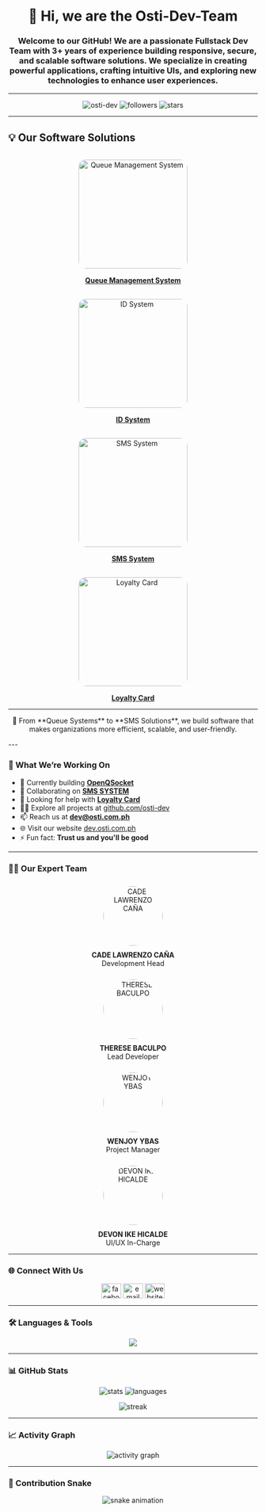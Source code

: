 <h1 align="center">👋 Hi, we are the Osti-Dev-Team</h1>
<h3 align="center">
Welcome to our GitHub!  
We are a passionate <b>Fullstack Dev Team</b> with 3+ years of experience building <b>responsive</b>, <b>secure</b>, and <b>scalable</b> software solutions.  
We specialize in creating powerful applications, crafting intuitive UIs, and exploring new technologies to enhance user experiences.
</h3>

---

<p align="center">
  <img src="https://komarev.com/ghpvc/?username=osti-dev&label=Profile%20views&color=0e75b6&style=flat" alt="osti-dev" />
  <img src="https://img.shields.io/github/followers/osti-dev?label=Followers&style=flat" alt="followers"/>
  <img src="https://img.shields.io/github/stars/osti-dev?label=Stars&style=flat" alt="stars"/>
</p>

---

## 💡 Our Software Solutions

<p align="center">
  <a href="https://github.com/osti-dev/QueueSystem" target="_blank">
    <img src="https://dev.osti.com.ph/queue.png" alt="Queue Management System" width="220" style="border-radius:15px; margin:15px;"/>
    <br><b>Queue Management System</b>
  </a>
</p>

<p align="center">
  <a href="https://github.com/osti-dev/DBP_IDS_SYSTEM" target="_blank">
    <img src="https://dev.osti.com.ph/ids.jpg" alt="ID System" width="220" style="border-radius:15px; margin:15px;"/>
    <br><b>ID System</b>
  </a>
</p>

<p align="center">
  <a href="https://github.com/osti-dev/DBP_SMS_SYSTEM" target="_blank">
    <img src="https://dev.osti.com.ph/sms.jpg" alt="SMS System" width="220" style="border-radius:15px; margin:15px;"/>
    <br><b>SMS System</b>
  </a>
</p>

<p align="center">
  <a href="https://github.com/osti-dev/TOYOTA_LOYALTYCARD" target="_blank">
    <img src="https://dev.osti.com.ph/loyalty.jpg" alt="Loyalty Card" width="220" style="border-radius:15px; margin:15px;"/>
    <br><b>Loyalty Card</b>
  </a>
</p>

---

<p align="center">
  🚀 From **Queue Systems** to **SMS Solutions**,  
  we build software that makes organizations more efficient, scalable, and user-friendly.  
</p>
---

### 🚀 What We’re Working On
- 🔭 Currently building **[OpenQSocket](https://github.com/osti-dev/OpenQSocket)**  
- 👯 Collaborating on **[SMS SYSTEM](https://github.com/osti-dev/DBP_SMS_SYSTEM)**  
- 🤝 Looking for help with **[Loyalty Card](https://github.com/osti-dev/TOYOTA_LOYALTYCARD)**  
- 👨‍💻 Explore all projects at [github.com/osti-dev](https://github.com/osti-dev)  
- 📫 Reach us at **dev@osti.com.ph**  
- 🌐 Visit our website [dev.osti.com.ph](https://dev.osti.com.ph)  
- ⚡ Fun fact: **Trust us and you'll be good**  

---

### 🧑‍💻 Our Expert Team
<p align="center">
  <img src="https://dev.osti.com.ph/cade.png" alt="CADE LAWRENZO CAÑA" width="120" height="120" style="border-radius:50%;margin:10px;"/>  
  <br><b>CADE LAWRENZO CAÑA</b><br>Development Head
</p>

<p align="center">
  <img src="https://dev.osti.com.ph/therese.jpg" alt="THERESE BACULPO" width="120" height="120" style="border-radius:50%;margin:10px;"/>  
  <br><b>THERESE BACULPO</b><br>Lead Developer
</p>

<p align="center">
  <img src="https://dev.osti.com.ph/wenjoy.png" alt="WENJOY YBAS" width="120" height="120" style="border-radius:50%;margin:10px;"/>  
  <br><b>WENJOY YBAS</b><br>Project Manager
</p>

<p align="center">
  <img src="https://dev.osti.com.ph/ike.png" alt="DEVON IKE HICALDE" width="120" height="120" style="border-radius:50%;margin:10px;"/>  
  <br><b>DEVON IKE HICALDE</b><br>UI/UX In-Charge
</p>

---

### 🌐 Connect With Us
<p align="center">
<a href="https://facebook.com" target="blank"><img align="center" src="https://raw.githubusercontent.com/rahuldkjain/github-profile-readme-generator/master/src/images/icons/Social/facebook.svg" alt="facebook" height="30" width="40" /></a>
<a href="mailto:dev@osti.com.ph" target="blank"><img align="center" src="https://cdn-icons-png.flaticon.com/512/732/732200.png" alt="email" height="30" width="40" /></a>
<a href="https://dev.osti.com.ph" target="blank"><img align="center" src="https://cdn-icons-png.flaticon.com/512/841/841364.png" alt="website" height="30" width="40" /></a>
</p>

---

### 🛠 Languages & Tools
<p align="center">
  <img src="https://skillicons.dev/icons?i=html,css,js,react,php,laravel,nodejs,express,mysql,postgresql,sqlite,docker,git,linux,figma,blender,arduino,androidstudio,java,kotlin,c,cpp,cs,python" />
</p>

---

### 📊 GitHub Stats
<p align="center">
  <img src="https://github-readme-stats.vercel.app/api?username=osti-dev&show_icons=true&theme=radical" alt="stats" />
  <img src="https://github-readme-stats.vercel.app/api/top-langs/?username=osti-dev&layout=compact&theme=radical" alt="languages" />
</p>

<p align="center">
  <img src="https://github-readme-streak-stats.herokuapp.com/?user=osti-dev&theme=radical" alt="streak"/>
</p>

---

### 📈 Activity Graph
<p align="center">
  <img src="https://github-readme-activity-graph.vercel.app/graph?username=osti-dev&theme=react-dark&hide_border=true&area=true" alt="activity graph"/>
</p>

---

### 🐍 Contribution Snake
<p align="center">
  <img src="https://github.com/osti-dev/osti-dev/blob/output/github-contribution-grid-snake.svg" alt="snake animation"/>
</p>
